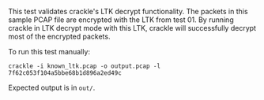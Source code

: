 This test validates crackle's LTK decrypt functionality. The packets in
this sample PCAP file are encrypted with the LTK from test 01. By
running crackle in LTK decrypt mode with this LTK, crackle will
successfully decrypt most of the encrypted packets.

To run this test manually:

    crackle -i known_ltk.pcap -o output.pcap -l 7f62c053f104a5bbe68b1d896a2ed49c

Expected output is in ```out/```.

